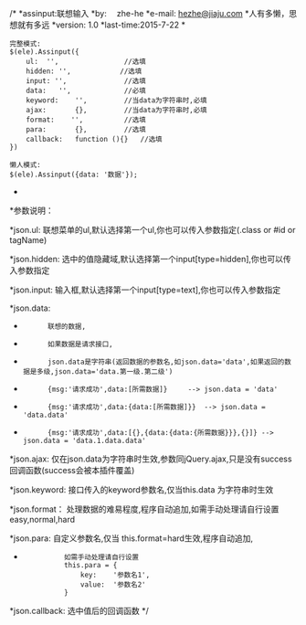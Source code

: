 /*
*assinput:联想输入
*by:　   zhe-he
*e-mail:    hezhe@jiaju.com
*人有多懒，思想就有多远
*version: 1.0
*last-time:2015-7-22
*

    完整模式:
    $(ele).Assinput({
        ul:  '',                //选填
        hidden: '',            //选填
        input: '',              //选填
        data:   '',             //必填
        keyword:    '',         //当data为字符串时,必填
        ajax:       {},         //当data为字符串时,必填
        format:    '',          //选填
        para:       {},         //选填
        callback:   function (){}   //选填
    })

    懒人模式:
    $(ele).Assinput({data: '数据'});
*
*参数说明：

*json.ul:   联想菜单的ul,默认选择第一个ul,你也可以传入参数指定(.class or #id or tagName)

*json.hidden: 选中的值隐藏域,默认选择第一个input[type=hidden],你也可以传入参数指定 

*json.input: 输入框,默认选择第一个input[type=text],你也可以传入参数指定

*json.data:

*           联想的数据, 
*           如果数据是请求接口, 
*           json.data是字符串(返回数据的参数名,如json.data='data',如果返回的数据是多级,json.data='data.第一级.第二级')
*           {msg:'请求成功',data:[所需数据]}     --> json.data = 'data'
*           {msg:'请求成功',data:{data:[所需数据]}}  --> json.data = 'data.data'
*           {msg:'请求成功',data:[{},{data:{data:{所需数据}}},{}]} --> json.data = 'data.1.data.data'
           
          
*json.ajax: 仅在json.data为字符串时生效,参数同jQuery.ajax,只是没有success回调函数(success会被本插件覆盖)

*json.keyword:  接口传入的keyword参数名,仅当this.data 为字符串时生效

*json.format： 处理数据的难易程度,程序自动追加,如需手动处理请自行设置 easy,normal,hard

*json.para:     自定义参数名,仅当 this.format=hard生效,程序自动追加,

*               如需手动处理请自行设置 
                this.para = {
                    key:    '参数名1',
                    value:  '参数名2'
                }

*json.callback: 选中值后的回调函数
*/